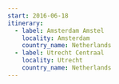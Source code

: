 ```yaml
---
start: 2016-06-18
itinerary:
  - label: Amsterdam Amstel
    locality: Amsterdam
    country_name: Netherlands
  - label: Utrecht Centraal
    locality: Utrecht
    country_name: Netherlands
---
```

